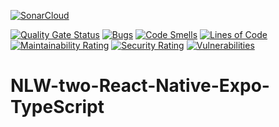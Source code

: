 [![SonarCloud](https://sonarcloud.io/images/project_badges/sonarcloud-orange.svg)](https://sonarcloud.io/dashboard?id=AmauriOliveira_NLW-two-React-Native-Expo-TypeScript)

[![Quality Gate Status](https://sonarcloud.io/api/project_badges/measure?project=AmauriOliveira_NLW-two-React-Native-Expo-TypeScript&metric=alert_status)](https://sonarcloud.io/dashboard?id=AmauriOliveira_NLW-two-React-Native-Expo-TypeScript)
[![Bugs](https://sonarcloud.io/api/project_badges/measure?project=AmauriOliveira_NLW-two-React-Native-Expo-TypeScript&metric=bugs)](https://sonarcloud.io/dashboard?id=AmauriOliveira_NLW-two-React-Native-Expo-TypeScript)
[![Code Smells](https://sonarcloud.io/api/project_badges/measure?project=AmauriOliveira_NLW-two-React-Native-Expo-TypeScript&metric=code_smells)](https://sonarcloud.io/dashboard?id=AmauriOliveira_NLW-two-React-Native-Expo-TypeScript)
[![Lines of Code](https://sonarcloud.io/api/project_badges/measure?project=AmauriOliveira_NLW-two-React-Native-Expo-TypeScript&metric=ncloc)](https://sonarcloud.io/dashboard?id=AmauriOliveira_NLW-two-React-Native-Expo-TypeScript)
[![Maintainability Rating](https://sonarcloud.io/api/project_badges/measure?project=AmauriOliveira_NLW-two-React-Native-Expo-TypeScript&metric=sqale_rating)](https://sonarcloud.io/dashboard?id=AmauriOliveira_NLW-two-React-Native-Expo-TypeScript)
[![Security Rating](https://sonarcloud.io/api/project_badges/measure?project=AmauriOliveira_NLW-two-React-Native-Expo-TypeScript&metric=security_rating)](https://sonarcloud.io/dashboard?id=AmauriOliveira_NLW-two-React-Native-Expo-TypeScript)
[![Vulnerabilities](https://sonarcloud.io/api/project_badges/measure?project=AmauriOliveira_NLW-two-React-Native-Expo-TypeScript&metric=vulnerabilities)](https://sonarcloud.io/dashboard?id=AmauriOliveira_NLW-two-React-Native-Expo-TypeScript)


# NLW-two-React-Native-Expo-TypeScript

